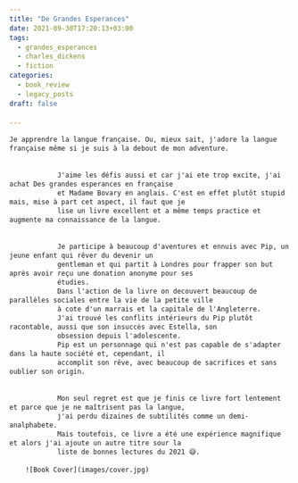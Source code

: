 ```yaml
---
title: "De Grandes Esperances"
date: 2021-09-30T17:20:13+03:00
tags:
  - grandes_esperances
  - charles_dickens
  - fiction
categories:
  - book_review
  - legacy_posts
draft: false

---
```



	Je apprendre la langue française. Ou, mieux sait, j'adore la langue française même si je suis à la debout de mon adventure.


                J'aime les défis aussi et car j'ai ete trop excite, j'ai achat Des grandes esperances en française
                et Madame Bovary en anglais. C'est en effet plutôt stupid mais, mise à part cet aspect, il faut que je
                lise un livre excellent et a même temps practice et augmente ma connaissance de la langue.


                Je participe à beaucoup d'aventures et ennuis avec Pip, un jeune enfant qui rêver du devenir un
                gentleman et qui partit à Londres pour frapper son but après avoir reçu une donation anonyme pour ses
                étudies.
                Dans l'action de la livre on decouvert beaucoup de parallèles sociales entre la vie de la petite ville
                à cote d'un marrais et la capitale de l'Angleterre.
                J'ai trouvé les conflits intérieurs du Pip plutôt racontable, aussi que son insuccès avec Estella, son
                obsession depuis l'adolescente.
                Pip est un personnage qui n'est pas capable de s'adapter dans la haute société et, cependant, il
                accomplit son rêve, avec beaucoup de sacrifices et sans oublier son origin.


                Mon seul regret est que je finis ce livre fort lentement et parce que je ne maîtrisent pas la langue,
                j'ai perdu dizaines de subtilités comme un demi-analphabete.
                Mais toutefois, ce livre a été une expérience magnifique et alors j'ai ajoute un autre titre sour la
                liste de bonnes lectures du 2021 😅.

		![Book Cover](images/cover.jpg)
